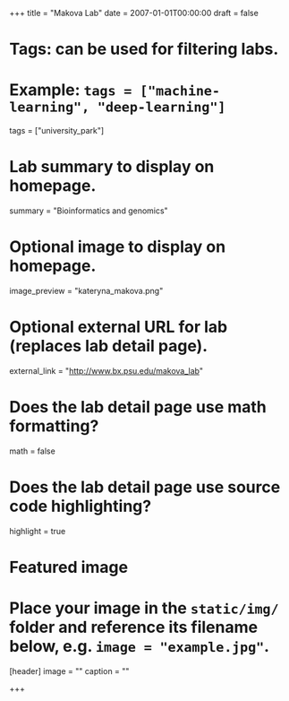 +++
title = "Makova Lab"
date = 2007-01-01T00:00:00
draft = false

# Tags: can be used for filtering labs.
# Example: `tags = ["machine-learning", "deep-learning"]`
tags = ["university_park"]

# Lab summary to display on homepage.
summary = "Bioinformatics and genomics"

# Optional image to display on homepage.
image_preview = "kateryna_makova.png"

# Optional external URL for lab (replaces lab detail page).
external_link = "http://www.bx.psu.edu/makova_lab"

# Does the lab detail page use math formatting?
math = false

# Does the lab detail page use source code highlighting?
highlight = true

# Featured image
# Place your image in the `static/img/` folder and reference its filename below, e.g. `image = "example.jpg"`.
[header]
image = ""
caption = ""

+++
